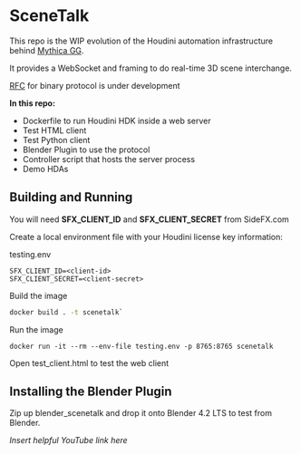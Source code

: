 # SceneTalk

This repo is the WIP evolution of the Houdini automation infrastructure behind [Mythica GG](https://api.mythica.gg).

It provides a WebSocket and framing to do real-time 3D scene interchange.

[RFC](./RFC.md) for binary protocol is under development


**In this repo:**
* Dockerfile to run Houdini HDK inside a web server
* Test HTML client
* Test Python client
* Blender Plugin to use the protocol
* Controller script that hosts the server process
* Demo HDAs


## Building and Running

You will need **SFX_CLIENT_ID** and **SFX_CLIENT_SECRET** from SideFX.com 

Create a local environment file with your Houdini license key information:

testing.env
```
SFX_CLIENT_ID=<client-id>
SFX_CLIENT_SECRET=<client-secret>
```

Build the image

```bash
docker build . -t scenetalk`
```

Run the image

`docker run -it --rm --env-file testing.env -p 8765:8765 scenetalk`

Open test_client.html to test the web client

## Installing the Blender Plugin

Zip up blender_scenetalk and drop it onto Blender 4.2 LTS to test from Blender.

_Insert helpful YouTube link here_
